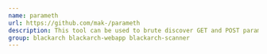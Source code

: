 ```yaml
---
name: parameth
url: https://github.com/mak-/parameth
description: This tool can be used to brute discover GET and POST parameters.
group: blackarch blackarch-webapp blackarch-scanner
---
```

